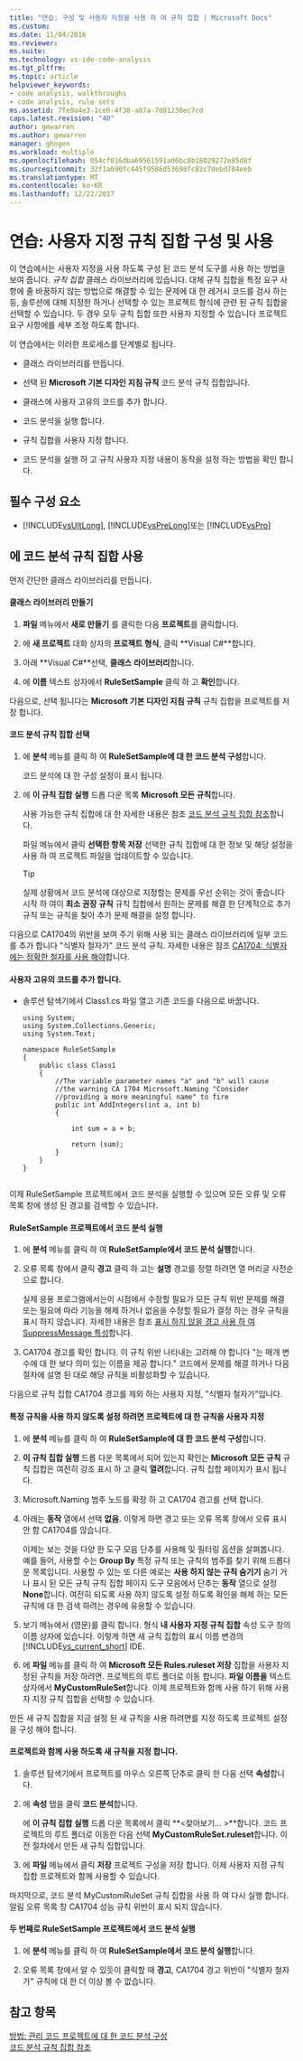 ```yaml
---
title: "연습: 구성 및 사용자 지정을 사용 하 여 규칙 집합 | Microsoft Docs"
ms.custom: 
ms.date: 11/04/2016
ms.reviewer: 
ms.suite: 
ms.technology: vs-ide-code-analysis
ms.tgt_pltfrm: 
ms.topic: article
helpviewer_keywords:
- code analysis, walkthroughs
- code analysis, rule sets
ms.assetid: 7fe0a4e3-1ce0-4f38-a87a-7d81238ec7cd
caps.latest.revision: "40"
author: gewarren
ms.author: gewarren
manager: ghogen
ms.workload: multiple
ms.openlocfilehash: 054cf016dba69561591ad6bc8b18029272e85d8f
ms.sourcegitcommit: 32f1a690fc445f9586d53698fc82c7debd784eeb
ms.translationtype: MT
ms.contentlocale: ko-KR
ms.lasthandoff: 12/22/2017
---
```

# <a name="walkthrough-configuring-and-using-a-custom-rule-set"></a>연습: 사용자 지정 규칙 집합 구성 및 사용
이 연습에서는 사용자 지정을 사용 하도록 구성 된 코드 분석 도구를 사용 하는 방법을 보여 줍니다. *규칙 집합* 클래스 라이브러리에 있습니다. 대체 규칙 집합을 특정 요구 사항에 줄 바꿈하지 않는 방법으로 해결할 수 있는 문제에 대 한 레거시 코드를 검사 하는 등, 솔루션에 대해 지정한 하거나 선택할 수 있는 프로젝트 형식에 관련 된 규칙 집합을 선택할 수 있습니다. 두 경우 모두 규칙 집합 또한 사용자 지정할 수 있습니다 프로젝트 요구 사항에를 세부 조정 하도록 합니다.  
  
 이 연습에서는 이러한 프로세스를 단계별로 됩니다.  
  
-   클래스 라이브러리를 만듭니다.  
  
-   선택 된 **Microsoft 기본 디자인 지침 규칙** 코드 분석 규칙 집합입니다.  
  
-   클래스에 사용자 고유의 코드를 추가 합니다.  
  
-   코드 분석을 실행 합니다.  
  
-   규칙 집합을 사용자 지정 합니다.  
  
-   코드 분석을 실행 하 고 규칙 사용자 지정 내용이 동작을 설정 하는 방법을 확인 합니다.  
  
## <a name="prerequisites"></a>필수 구성 요소  
  
-   [!INCLUDE[vsUltLong](../code-quality/includes/vsultlong_md.md)], [!INCLUDE[vsPreLong](../code-quality/includes/vsprelong_md.md)]또는 [!INCLUDE[vsPro](../code-quality/includes/vspro_md.md)]  
  
## <a name="using-rule-sets-with-code-analysis"></a>에 코드 분석 규칙 집합 사용  
 먼저 간단한 클래스 라이브러리를 만듭니다.  
  
#### <a name="create-a-class-library"></a>클래스 라이브러리 만들기  
  
1.  **파일** 메뉴에서 **새로 만들기** 를 클릭한 다음 **프로젝트**를 클릭합니다.  
  
2.  에 **새 프로젝트** 대화 상자의 **프로젝트 형식**, 클릭 **Visual C#**합니다.  
  
3.  아래 **Visual C#**선택, **클래스 라이브러리**합니다.  
  
4.  에 **이름** 텍스트 상자에서 **RuleSetSample** 클릭 하 고 **확인**합니다.  
  
 다음으로, 선택 됩니다는 **Microsoft 기본 디자인 지침 규칙** 규칙 집합을 프로젝트를 저장 합니다.  
  
#### <a name="select-a-code-analysis-rule-set"></a>코드 분석 규칙 집합 선택  
  
1.  에 **분석** 메뉴를 클릭 하 여 **RuleSetSample에 대 한 코드 분석 구성**합니다.  
  
     코드 분석에 대 한 구성 설정이 표시 됩니다.  
  
2.  에 **이 규칙 집합 실행** 드롭 다운 목록 **Microsoft 모든 규칙**합니다.  
  
     사용 가능한 규칙 집합에 대 한 자세한 내용은 참조 [코드 분석 규칙 집합 참조](../code-quality/code-analysis-rule-set-reference.md)합니다.  
  
     파일 메뉴에서 클릭 **선택한 항목 저장** 선택한 규칙 집합에 대 한 정보 및 해당 설정을 사용 하 여 프로젝트 파일을 업데이트할 수 있습니다.  
  
    > [!TIP]
    >  실제 상황에서 코드 분석에 대상으로 지정할는 문제를 우선 순위는 것이 좋습니다 시작 하 여이 **최소 권장 규칙** 규칙 집합에서 원하는 문제를 해결 한 단계적으로 추가 규칙 또는 규칙을 찾아 추가 문제 해결을 설정 합니다.  
  
 다음으로 CA1704의 위반을 보여 주기 위해 사용 되는 클래스 라이브러리에 일부 코드를 추가 합니다 "식별자 철자가" 코드 분석 규칙. 자세한 내용은 참조 [CA1704: 식별자에는 정확한 철자를 사용 해야](../code-quality/ca1704-identifiers-should-be-spelled-correctly.md)합니다.  
  
#### <a name="add-your-own-code"></a>사용자 고유의 코드를 추가 합니다.  
  
-   솔루션 탐색기에서 Class1.cs 파일 열고 기존 코드를 다음으로 바꿉니다.  
  
    ```  
    using System;  
    using System.Collections.Generic;  
    using System.Text;  
  
    namespace RuleSetSample  
    {  
        public class Class1  
        {  
            //The variable parameter names "a" and "b" will cause  
            //the warning CA 1704 Microsoft.Naming "Consider   
            //providing a more meaningful name" to fire  
            public int AddIntegers(int a, int b)  
            {  
  
                int sum = a + b;  
  
                return (sum);  
            }  
        }  
    }  
  
    ```  
  
 이제 RuleSetSample 프로젝트에서 코드 분석을 실행할 수 있으며 모든 오류 및 오류 목록 창에 생성 된 경고를 검색할 수 있습니다.  
  
#### <a name="run-code-analysis-on-the-rulesetsample-project"></a>RuleSetSample 프로젝트에서 코드 분석 실행  
  
1.  에 **분석** 메뉴를 클릭 하 여 **RuleSetSample에서 코드 분석 실행**합니다.  
  
2.  오류 목록 창에서 클릭 **경고** 클릭 하 고는 **설명** 경고를 정렬 하려면 열 머리글 사전순으로 합니다.  
  
     실제 응용 프로그램에서는이 시점에서 수정할 필요가 모든 규칙 위반 문제를 해결 또는 필요에 따라 기능을 해제 하거나 없음을 수정할 필요가 결정 하는 경우 규칙을 표시 하지 않습니다. 자세한 내용은 참조 [표시 하지 않을 경고 사용 하 여 SuppressMessage 특성](../code-quality/suppress-warnings-by-using-the-suppressmessage-attribute.md)합니다.  
  
3.  CA1704 경고를 확인 합니다. 이 규칙 위반 나타내는 고려해 야 합니다 "는 매개 변수에 대 한 보다 의미 있는 이름을 제공 합니다." 코드에서 문제를 해결 하거나 다음 절차에 설명 된 대로 해당 규칙을 비활성화할 수 있습니다.  
  
 다음으로 규칙 집합 CA1704 경고를 제외 하는 사용자 지정, "식별자 철자가"입니다.  
  
#### <a name="customize-the-rule-set-for-your-project-to-disable-a-specific-rule"></a>특정 규칙을 사용 하지 않도록 설정 하려면 프로젝트에 대 한 규칙을 사용자 지정  
  
1.  에 **분석** 메뉴를 클릭 하 여 **RuleSetSample에 대 한 코드 분석 구성**합니다.  
  
2.  **이 규칙 집합 실행** 드롭 다운 목록에서 되어 있는지 확인는 **Microsoft 모든 규칙** 규칙 집합은 여전히 강조 표시 하 고 클릭 **열려**합니다. 규칙 집합 페이지가 표시 됩니다.  
  
3.  Microsoft.Naming 범주 노드를 확장 하 고 CA1704 경고를 선택 합니다.  
  
4.  아래는 **동작** 열에서 선택 **없음.** 이렇게 하면 경고 또는 오류 목록 창에서 오류 표시 안 함 CA1704를 않습니다.  
  
     이제는 보는 것을 다양 한 도구 모음 단추를 사용해 및 필터링 옵션을 살펴봅니다. 예를 들어, 사용할 수는 **Group By** 특정 규칙 또는 규칙의 범주를 찾기 위해 드롭다운 목록입니다. 사용할 수 있는 또 다른 예로는 **사용 하지 않는 규칙 숨기기** 숨기 거 나 표시 된 모든 규칙 규칙 집합 페이지 도구 모음에서 단추는 **동작** 열으로 설정 **None**합니다. 여전히 되도록 사용 하지 않도록 설정 하도록 확인을 해제 하는 모든 규칙에 대 한 검색 하려는 경우에 유용할 수 있습니다.  
  
5.  보기 메뉴에서 (영문)를 클릭 합니다. 형식 **내 사용자 지정 규칙 집합** 속성 도구 창의 이름 상자에 있습니다. 이렇게 하면 새 규칙 집합의 표시 이름 변경의 [!INCLUDE[vs_current_short](../code-quality/includes/vs_current_short_md.md)] IDE.  
  
6.  에 **파일** 메뉴를 클릭 하 여 **Microsoft 모든 Rules.ruleset 저장** 집합을 사용자 지정된 규칙을 저장 하려면. 프로젝트의 루트 폴더로 이동 합니다. **파일 이름을** 텍스트 상자에서 **MyCustomRuleSet**합니다. 이제 프로젝트와 함께 사용 하기 위해 사용자 지정 규칙 집합을 선택할 수 있습니다.  
  
 만든 새 규칙 집합을 지금 설정 된 새 규칙을 사용 하려면를 지정 하도록 프로젝트 설정을 구성 해야 합니다.  
  
#### <a name="specify-the-new-rule-set-for-use-with-your-project"></a>프로젝트와 함께 사용 하도록 새 규칙을 지정 합니다.  
  
1.  솔루션 탐색기에서 프로젝트를 마우스 오른쪽 단추로 클릭 한 다음 선택 **속성**합니다.  
  
2.  에 **속성** 탭을 클릭 **코드 분석**합니다.  
  
     에 **이 규칙 집합 실행** 드롭 다운 목록에서 클릭  **\<찾아보기... >**합니다. 코드 프로젝트의 루트 폴더로 이동한 다음 선택 **MyCustomRuleSet.ruleset**합니다. 이전 절차에서 만든 새 규칙 집합입니다.  
  
3.  에 **파일** 메뉴에서 클릭 **저장** 프로젝트 구성을 저장 합니다. 이제 사용자 지정 규칙 집합 프로젝트와 함께 사용할 수 있습니다.  
  
 마지막으로, 코드 분석 MyCustomRuleSet 규칙 집합을 사용 하 여 다시 실행 합니다. 알림 오류 목록 창 CA1704 성능 규칙 위반이 표시 되지 않습니다.  
  
#### <a name="run-code-analysis-on-the-rulesetsample-project-for-the-second-time"></a>두 번째로 RuleSetSample 프로젝트에서 코드 분석 실행  
  
1.  에 **분석** 메뉴를 클릭 하 여 **RuleSetSample에서 코드 분석 실행**합니다.  
  
2.  오류 목록 창에서 알 수 있듯이 클릭할 때 **경고**, CA1704 경고 위반이 "식별자 철자가" 규칙에 대 한 더 이상 볼 수 없습니다.  
  
## <a name="see-also"></a>참고 항목  
 [방법: 관리 코드 프로젝트에 대 한 코드 분석 구성](../code-quality/how-to-configure-code-analysis-for-a-managed-code-project.md)   
 [코드 분석 규칙 집합 참조](../code-quality/code-analysis-rule-set-reference.md)